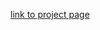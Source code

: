 [link to project page]([https://jk15162428.itch.io/ministry-of-smile](https://github.com/MMMIU/mmmiu.github.io/blob/bbc358d1c228fbaeea3db2fc3a30616d9c0018bf/_files/Atmospheric%20Scattering%20In%20Vulkan.pdf)https://github.com/MMMIU/mmmiu.github.io/blob/bbc358d1c228fbaeea3db2fc3a30616d9c0018bf/_files/Atmospheric%20Scattering%20In%20Vulkan.pdf)
